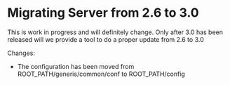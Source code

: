 <!--
parent:
    title: TAO_3_0
author:
    - 'Joel Bout'
created_at: '2014-08-19 14:26:10'
updated_at: '2014-08-19 14:26:10'
tags:
    - 'TAO 3 0'
-->

Migrating Server from 2.6 to 3.0
================================

This is work in progress and will definitely change. Only after 3.0 has been released will we provide a tool to do a proper update from 2.6 to 3.0

Changes:

-   The configuration has been moved from ROOT\_PATH/generis/common/conf to ROOT\_PATH/config

